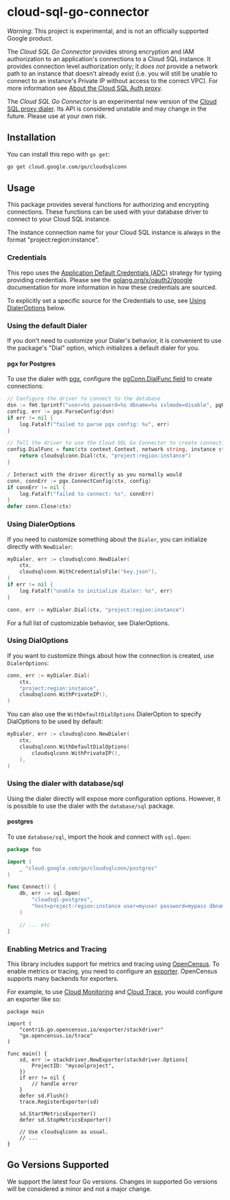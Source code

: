 # cloud-sql-go-connector
*Warning*: This project is experimental, and is not an officially supported
Google product.

The _Cloud SQL Go Connector_ provides strong encryption and IAM authorization
to an application's connections to a Cloud SQL instance. It provides connection
level authorization only; it _does not_ provide a network path to an instance
that doesn't already exist (i.e. you will still be unable to connect to an
instance's Private IP without access to the correct VPC). For more information
see [About the Cloud SQL Auth proxy][about-proxy].

[about-proxy]: https://cloud.google.com/sql/docs/mysql/sql-proxy

The _Cloud SQL Go Connector_ is an experimental new version of the
[Cloud SQL proxy dialer](dialer). Its API is considered unstable and may change
in the future. Please use at your own risk.

[proxy-dialer]: https://github.com/GoogleCloudPlatform/cloudsql-proxy/tree/main/proxy#cloud-sql-proxy-dialer-for-go

## Installation

You can install this repo with `go get`:
```sh
go get cloud.google.com/go/cloudsqlconn
```

## Usage

This package provides several functions for authorizing and encrypting
connections. These functions can be used with your database driver to connect to
your Cloud SQL instance.

The instance connection name for your Cloud SQL instance is always in the
format "project:region:instance".

### Credentials

This repo uses the [Application Default Credentials (ADC)][adc] strategy for
typing providing credentials. Please see the
[golang.org/x/oauth2/google][google-auth] documentation for more information in
how these credentials are sourced.

To explicitly set a specific source for the Credentials to use, see [Using
DialerOptions](#using-dialeroptions) below.

[adc]: https://cloud.google.com/docs/authentication
[google-auth]: https://pkg.go.dev/golang.org/x/oauth2/google#hdr-Credentials

### Using the default Dialer

If you don't need to customize your Dialer's behavior, it is convenient to use
the package's "Dial" option, which initializes a default dialer for you.

#### pgx for Postgres

To use the dialer with [pgx](https://github.com/jackc/pgx), configure the
[pgConn.DialFunc field][pgconn-cfg] to create connections:

```go
// Configure the driver to connect to the database
dsn := fmt.Sprintf("user=%s password=%s dbname=%s sslmode=disable", pgUser, pgPass, pgDB)
config, err := pgx.ParseConfig(dsn)
if err != nil {
    log.Fatalf("failed to parse pgx config: %v", err)
}

// Tell the driver to use the Cloud SQL Go Connector to create connections
config.DialFunc = func(ctx context.Context, network string, instance string) (net.Conn, error) {
    return cloudsqlconn.Dial(ctx, "project:region:instance")
}

/ Interact with the driver directly as you normally would
conn, connErr := pgx.ConnectConfig(ctx, config)
if connErr != nil {
    log.Fatalf("failed to connect: %s", connErr)
}
defer conn.Close(ctx)
```

[pgconn-cfg]: https://pkg.go.dev/github.com/jackc/pgconn#Config

### Using DialerOptions

If you need to customize something about the `Dialer`, you can initialize
directly with `NewDialer`:

```go
myDialer, err := cloudsqlconn.NewDialer(
    ctx,
    cloudsqlconn.WithCredentialsFile("key.json"),
)
if err != nil {
    log.Fatalf("unable to initialize dialer: %s", err)
}

conn, err := myDialer.Dial(ctx, "project:region:instance")
```

For a full list of customizable behavior, see DialerOptions.

### Using DialOptions

If you want to customize things about how the connection is created, use
`DialerOptions`:
```go
conn, err := myDialer.Dial(
    ctx,
    "project:region:instance",
    cloudsqlconn.WithPrivateIP(),
)
```

You can also use the `WithDefaultDialOptions` DialerOption to specify
DialOptions to be used by default:
```go
myDialer, err := cloudsqlconn.NewDialer(
    ctx,
    cloudsqlconn.WithDefaultDialOptions(
        cloudsqlconn.WithPrivateIP(),
    ),
)
```

### Using the dialer with database/sql

Using the dialer directly will expose more configuration options. However, it is
possible to use the dialer with the `database/sql` package.

#### postgres

To use `database/sql`, import the hook and connect with `sql.Open`:

``` go
package foo

import (
	_ "cloud.google.com/go/cloudsqlconn/postgres"
)

func Connect() {
	db, err := sql.Open(
		"cloudsql-postgres",
        "host=project:region:instance user=myuser password=mypass dbname=mydb sslmode=disable"
	)

    // ... etc
}
```

### Enabling Metrics and Tracing

This library includes support for metrics and tracing using [OpenCensus][].
To enable metrics or tracing, you need to configure an [exporter][].
OpenCensus supports many backends for exporters.

For example, to use [Cloud Monitoring][] and [Cloud Trace][], you would
configure an exporter like so:

``` golang
package main

import (
    "contrib.go.opencensus.io/exporter/stackdriver"
    "go.opencensus.io/trace"
)

func main() {
    sd, err := stackdriver.NewExporter(stackdriver.Options{
        ProjectID: "mycoolproject",
    })
    if err != nil {
        // handle error
    }
    defer sd.Flush()
    trace.RegisterExporter(sd)

    sd.StartMetricsExporter()
    defer sd.StopMetricsExporter()

    // Use cloudsqlconn as usual.
    // ...
}
```

## Go Versions Supported

We support the latest four Go versions. Changes in supported Go versions will be
considered a minor and not a major change.

[OpenCensus]: https://opencensus.io/introduction/
[exporter]: https://opencensus.io/exporters/
[Cloud Trace]: https://cloud.google.com/trace
[Cloud Monitoring]: https://cloud.google.com/monitoring
